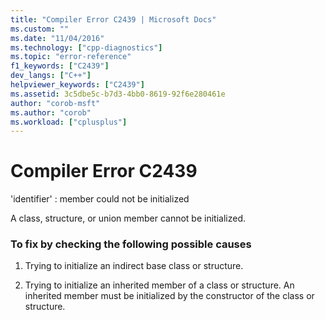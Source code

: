 ```yaml
---
title: "Compiler Error C2439 | Microsoft Docs"
ms.custom: ""
ms.date: "11/04/2016"
ms.technology: ["cpp-diagnostics"]
ms.topic: "error-reference"
f1_keywords: ["C2439"]
dev_langs: ["C++"]
helpviewer_keywords: ["C2439"]
ms.assetid: 3c5dbe5c-b7d3-4bb0-8619-92f6e280461e
author: "corob-msft"
ms.author: "corob"
ms.workload: ["cplusplus"]
---
```

# Compiler Error C2439
'identifier' : member could not be initialized  
  
 A class, structure, or union member cannot be initialized.  
  
### To fix by checking the following possible causes  
  
1.  Trying to initialize an indirect base class or structure.  
  
2.  Trying to initialize an inherited member of a class or structure. An inherited member must be initialized by the constructor of the class or structure.